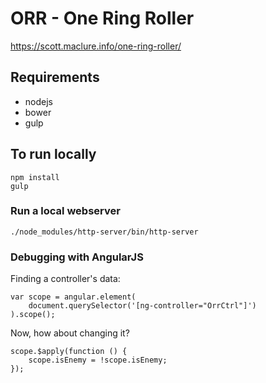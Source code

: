 # ORR - One Ring Roller

https://scott.maclure.info/one-ring-roller/

## Requirements

* nodejs
* bower
* gulp

## To run locally

```
npm install
gulp
```

### Run a local webserver

```
./node_modules/http-server/bin/http-server
```

### Debugging with AngularJS

Finding a controller's data:

```
var scope = angular.element(
	document.querySelector('[ng-controller="OrrCtrl"]')
).scope();
```

Now, how about changing it?

```
scope.$apply(function () {
	scope.isEnemy = !scope.isEnemy;
});
```
